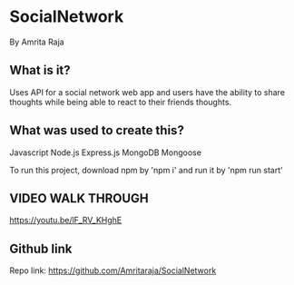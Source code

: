 # SocialNetwork

By Amrita Raja

## What is it?
Uses API for a social network web app and users have the ability to share thoughts while being able to react to their friends thoughts.

## What was used to create this?

Javascript
Node.js
Express.js
MongoDB
Mongoose


To run this project, download npm by 'npm i'
and run it by 'npm run start'

## VIDEO WALK THROUGH 

https://youtu.be/lF_RV_KHghE


## Github link
Repo link: 
https://github.com/Amritaraja/SocialNetwork




